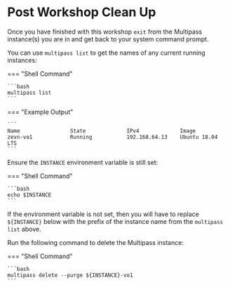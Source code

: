 # Post Workshop Clean Up

Once you have finished with this workshop `exit` from the Multipass instance(s) you are in and get back to your system command prompt.

You can use `multipass list` to get the names of any current running instances:

=== "Shell Command"

    ```bash
    multipass list
    ```

=== "Example Output"

    ```
    Name                State             IPv4             Image
    zevn-vo1            Running           192.168.64.13    Ubuntu 18.04 LTS
    ```

Ensure the `INSTANCE` environment variable is still set:

=== "Shell Command"

    ```bash
    echo $INSTANCE
    ```

If the environment variable is not set, then you will have to replace `${INSTANCE}` below with the prefix of the instance name from the `multipass list` above.

Run the following command to delete the Multipass instance:

=== "Shell Command"

    ```bash
    multipass delete --purge ${INSTANCE}-vo1
    ```
